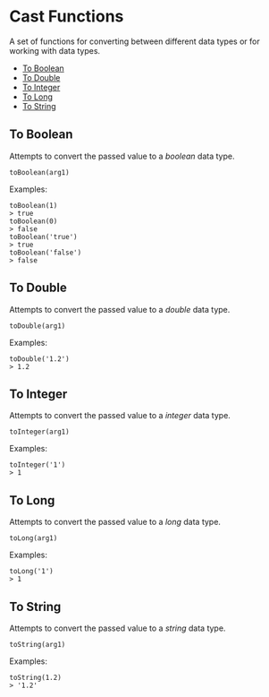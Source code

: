 # Cast Functions
A set of functions for converting between different data types or for working with data types.

<!-- vim-markdown-toc GFM -->

* [To Boolean](#to-boolean)
* [To Double](#to-double)
* [To Integer](#to-integer)
* [To Long](#to-long)
* [To String](#to-string)

<!-- vim-markdown-toc -->

## To Boolean
Attempts to convert the passed value to a _boolean_ data type.
```
toBoolean(arg1)
```
Examples:
```
toBoolean(1)
> true
toBoolean(0)
> false
toBoolean('true')
> true
toBoolean('false')
> false
```

## To Double
Attempts to convert the passed value to a _double_ data type.
```
toDouble(arg1)
```
Examples:
```
toDouble('1.2')
> 1.2
```

## To Integer
Attempts to convert the passed value to a _integer_ data type.
```
toInteger(arg1)
```
Examples:
```
toInteger('1')
> 1
```

## To Long
Attempts to convert the passed value to a _long_ data type.
```
toLong(arg1)
```
Examples:
```
toLong('1')
> 1
```

## To String
Attempts to convert the passed value to a _string_ data type.
```
toString(arg1)
```
Examples:
```
toString(1.2)
> '1.2'
```
